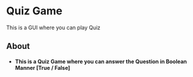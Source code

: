 # Quiz Game
 This is a GUI where you can play Quiz

## **About**
- #### This is a Quiz Game where you can answer the Question in Boolean Manner [True / False]